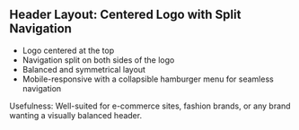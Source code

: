 ## Header Layout: Centered Logo with Split Navigation

- Logo centered at the top
- Navigation split on both sides of the logo
- Balanced and symmetrical layout
- Mobile-responsive with a collapsible hamburger menu for seamless navigation

Usefulness: Well-suited for e-commerce sites, fashion brands, or any brand wanting a visually balanced header. 